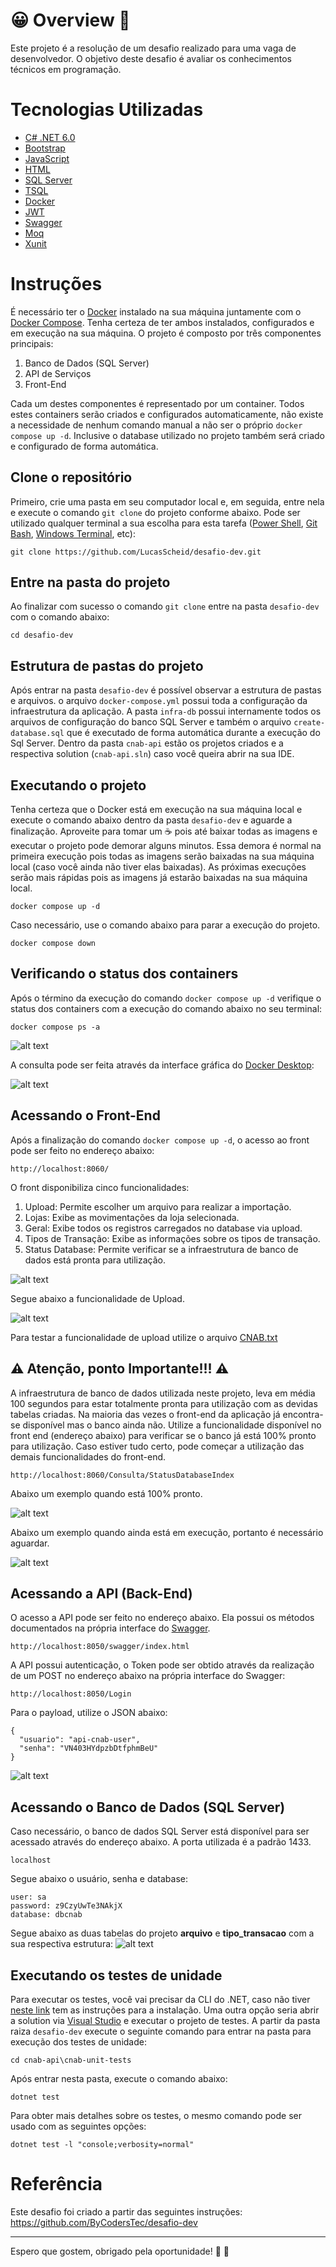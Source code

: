 # :grinning: Overview :rocket:
Este projeto é a resolução de um desafio realizado para uma vaga de desenvolvedor. O objetivo deste desafio é avaliar os conhecimentos técnicos em programação.

# Tecnologias Utilizadas

* [C# .NET 6.0](https://dotnet.microsoft.com/en-us/download/dotnet/6.0)
* [Bootstrap](https://getbootstrap.com/)
* [JavaScript](https://www.javascript.com/)
* [HTML](https://www.w3schools.com/html/)
* [SQL Server](https://www.microsoft.com/pt-br/sql-server/sql-server-downloads)
* [TSQL](https://docs.microsoft.com/pt-br/sql/t-sql/language-reference?view=sql-server-ver15)
* [Docker](https://docs.docker.com/engine/reference/builder/)
* [JWT](https://jwt.io/)
* [Swagger](https://swagger.io/)
* [Moq](https://github.com/moq/moq4)
* [Xunit](https://xunit.net/)

# Instruções
É necessário ter o [Docker](https://www.docker.com/get-started/) instalado na sua máquina juntamente com o [Docker Compose](https://docs.docker.com/compose/install/). Tenha certeza de ter ambos instalados, configurados e em execução na sua máquina. O projeto é composto por três componentes principais:

1. Banco de Dados (SQL Server)
2. API de Serviços
3. Front-End

Cada um destes componentes é representado por um container. Todos estes containers serão criados e configurados automaticamente, não existe a necessidade de nenhum comando manual a não ser o próprio `docker compose up -d`. Inclusive o database utilizado no projeto também será criado e configurado de forma automática.

## Clone o repositório
Primeiro, crie uma pasta em seu computador local e, em seguida, entre nela e execute o comando `git clone` do projeto conforme abaixo. Pode ser utilizado qualquer terminal a sua escolha para esta tarefa ([Power Shell](https://docs.microsoft.com/pt-br/powershell/scripting/overview?view=powershell-7.2), [Git Bash](https://git-scm.com/downloads), [Windows Terminal](https://www.microsoft.com/pt-br/p/windows-terminal/9n0dx20hk701?activetab=pivot:overviewtab), etc):
```
git clone https://github.com/LucasScheid/desafio-dev.git
```

## Entre na pasta do projeto
Ao finalizar com sucesso o comando `git clone` entre na pasta `desafio-dev` com o comando abaixo:
```
cd desafio-dev
```

## Estrutura de pastas do projeto
Após entrar na pasta `desafio-dev` é possível observar a estrutura de pastas e arquivos. o arquivo `docker-compose.yml` possui toda a configuração da infraestrutura da aplicação. A pasta `infra-db` possui internamente todos os arquivos de configuração do banco SQL Server e também o arquivo `create-database.sql` que é executado de forma automática durante a execução do Sql Server. Dentro da pasta `cnab-api` estão os projetos criados e a respectiva solution (`cnab-api.sln`) caso você queira abrir na sua IDE.

## Executando o projeto
Tenha certeza que o Docker está em execução na sua máquina local e execute o comando abaixo dentro da pasta `desafio-dev` e aguarde a finalização. Aproveite para tomar um :coffee: pois até baixar todas as imagens e executar o projeto pode demorar alguns minutos. Essa demora é normal na primeira execução pois todas as imagens serão baixadas na sua máquina local (caso você ainda não tiver elas baixadas). As próximas execuções serão mais rápidas pois as imagens já estarão baixadas na sua máquina local.
```
docker compose up -d
```

Caso necessário, use o comando abaixo para parar a execução do projeto.
```
docker compose down
```

## Verificando o status dos containers
Após o término da execução do comando `docker compose up -d` verifique o status dos containers com a execução do comando abaixo no seu terminal:
```
docker compose ps -a
```
![alt text](https://github.com/LucasScheid/desafio-dev/blob/main/imagens-doc/docker-ps-a.png)

A consulta pode ser feita através da interface gráfica do [Docker Desktop](https://www.docker.com/products/docker-desktop/):

![alt text](https://github.com/LucasScheid/desafio-dev/blob/main/imagens-doc/stack-up.png)

## Acessando o Front-End
Após a finalização do comando `docker compose up -d`, o acesso ao front pode ser feito no endereço abaixo:
```
http://localhost:8060/
```

O front disponibiliza cinco funcionalidades:

1. Upload: Permite escolher um arquivo para realizar a importação.
2. Lojas: Exibe as movimentações da loja selecionada.
3. Geral: Exibe todos os registros carregados no database via upload.
4. Tipos de Transação: Exibe as informações sobre os tipos de transação.
5. Status Database: Permite verificar se a infraestrutura de banco de dados está pronta para utilização.

![alt text](https://github.com/LucasScheid/desafio-dev/blob/main/imagens-doc/front-end.png)

Segue abaixo a funcionalidade de Upload.

![alt text](https://github.com/LucasScheid/desafio-dev/blob/main/imagens-doc/funcionalidade-upload.png)

Para testar a funcionalidade de upload utilize o arquivo [CNAB.txt](https://github.com/LucasScheid/desafio-dev/blob/main/CNAB.txt)

## :warning: Atenção, ponto Importante!!! :warning:
A infraestrutura de banco de dados utilizada neste projeto, leva em média 100 segundos para estar totalmente pronta para utilização com as devidas tabelas criadas. Na maioria das vezes o front-end da aplicação já encontra-se disponível mas o banco ainda não. Utilize a funcionalidade disponível no front end (endereço abaixo) para verificar se o banco já está 100% pronto para utilização. Caso estiver tudo certo, pode começar a utilização das demais funcionalidades do front-end.
```
http://localhost:8060/Consulta/StatusDatabaseIndex
```

Abaixo um exemplo quando está 100% pronto.

![alt text](https://github.com/LucasScheid/desafio-dev/blob/main/imagens-doc/consulta-status-banco-ok.png)

Abaixo um exemplo quando ainda está em execução, portanto é necessário aguardar.

![alt text](https://github.com/LucasScheid/desafio-dev/blob/main/imagens-doc/consulta-status-banco-nao-ok.png)

## Acessando a API (Back-End)
O acesso a API pode ser feito no endereço abaixo. Ela possui os métodos documentados na própria interface do [Swagger](https://swagger.io/).
```
http://localhost:8050/swagger/index.html
```
A API possui autenticação, o Token pode ser obtido através da realização de um POST no endereço abaixo na própria interface do Swagger:

```
http://localhost:8050/Login
```
Para o payload, utilize o JSON abaixo:
```
{
  "usuario": "api-cnab-user",
  "senha": "VN403HYdpzbDtfphmBeU"
}
```
![alt text](https://github.com/LucasScheid/desafio-dev/blob/main/imagens-doc/api-swagger.png)

## Acessando o Banco de Dados (SQL Server)
Caso necessário, o banco de dados SQL Server está disponível para ser acessado através do endereço abaixo. A porta utilizada é a padrão 1433.
```
localhost
```

Segue abaixo o usuário, senha e database:

```
user: sa
password: z9CzyUwTe3NAkjX
database: dbcnab
```

Segue abaixo as duas tabelas do projeto **arquivo** e **tipo_transacao** com a sua respectiva estrutura:
![alt text](https://github.com/LucasScheid/desafio-dev/blob/main/imagens-doc/tabelas-banco.png)

## Executando os testes de unidade
Para executar os testes, você vai precisar da CLI do .NET, caso não tiver [neste link](https://docs.microsoft.com/pt-br/dotnet/core/tools/) tem as instruções para a instalação. Uma outra opção seria abrir a solution via [Visual Studio](https://visualstudio.microsoft.com/pt-br/vs/community/) e executar o projeto de testes. A partir da pasta raiza `desafio-dev` execute o seguinte comando para entrar na pasta para execução dos testes de unidade: 
```
cd cnab-api\cnab-unit-tests
```

Após entrar nesta pasta, execute o comando abaixo:
```
dotnet test
```
Para obter mais detalhes sobre os testes, o mesmo comando pode ser usado com as seguintes opções:
```
dotnet test -l "console;verbosity=normal"
```

# Referência

Este desafio foi criado a partir das seguintes instruções: https://github.com/ByCodersTec/desafio-dev

---

Espero que gostem, obrigado pela oportunidade! :pray: :raised_hands:
